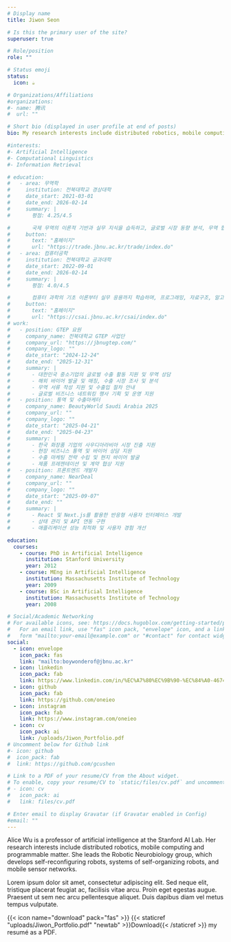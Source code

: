 ```yaml
---
# Display name
title: Jiwon Seon

# Is this the primary user of the site?
superuser: true

# Role/position
role: ""

# Status emoji
status:
  icon: ☕️

# Organizations/Affiliations
#organizations:
#- name: 腾讯
#  url: ""

# Short bio (displayed in user profile at end of posts)
bio: My research interests include distributed robotics, mobile computing and programmable matter.

#interests:
#- Artificial Intelligence
#- Computational Linguistics
#- Information Retrieval

# education:
#   - area: 무역학
#     institution: 전북대학교 경상대학
#     date_start: 2021-03-01
#     date_end: 2026-02-14
#     summary: |
#       평점: 4.25/4.5

#       국제 무역의 이론적 기반과 실무 지식을 습득하고, 글로벌 시장 동향 분석, 무역 협상, 수출입 절차, 국제 마케팅 전략 등을 학습하여 글로벌 비즈니스 전문가로서 성장했습니다.
#     button:
#       text: "홈페이지"
#       url: "https://trade.jbnu.ac.kr/trade/index.do"
#   - area: 컴퓨터공학
#     institution: 전북대학교 공과대학
#     date_start: 2022-09-01
#     date_end: 2026-02-14
#     summary: |
#       평점: 4.0/4.5

#       컴퓨터 과학의 기초 이론부터 실무 응용까지 학습하며, 프로그래밍, 자료구조, 알고리즘, 데이터베이스, 인공지능 등을 통해 혁신적인 소프트웨어 솔루션을 개발하는 능력을 키웠습니다.
#     button:
#       text: "홈페이지"
#       url: "https://csai.jbnu.ac.kr/csai/index.do"
# work:
#   - position: GTEP 요원
#     company_name: 전북대학교 GTEP 사업단
#     company_url: "https://jbnugtep.com/"
#     company_logo: ""
#     date_start: "2024-12-24"
#     date_end: "2025-12-31"
#     summary: |
#       - 대한민국 중소기업의 글로벌 수출 활동 지원 및 무역 상담
#       - 해외 바이어 발굴 및 매칭, 수출 시장 조사 및 분석
#       - 무역 서류 작성 지원 및 수출입 절차 안내
#       - 글로벌 비즈니스 네트워킹 행사 기획 및 운영 지원
#   - position: 통역 및 수출마케터
#     company_name: BeautyWorld Saudi Arabia 2025
#     company_url: ""
#     company_logo: ""
#     date_start: "2025-04-21"
#     date_end: "2025-04-23"
#     summary: |
#       - 한국 화장품 기업의 사우디아라비아 시장 진출 지원
#       - 현장 비즈니스 통역 및 바이어 상담 지원
#       - 수출 마케팅 전략 수립 및 현지 바이어 발굴
#       - 제품 프레젠테이션 및 계약 협상 지원
#   - position: 프론트엔드 개발자
#     company_name: NearDeal
#     company_url: ""
#     company_logo: ""
#     date_start: "2025-09-07"
#     date_end: ""
#     summary: |
#       - React 및 Next.js를 활용한 반응형 사용자 인터페이스 개발
#       - 상태 관리 및 API 연동 구현
#       - 애플리케이션 성능 최적화 및 사용자 경험 개선

education:
  courses:
    - course: PhD in Artificial Intelligence
      institution: Stanford University
      year: 2012
    - course: MEng in Artificial Intelligence
      institution: Massachusetts Institute of Technology
      year: 2009
    - course: BSc in Artificial Intelligence
      institution: Massachusetts Institute of Technology
      year: 2008

# Social/Academic Networking
# For available icons, see: https://docs.hugoblox.com/getting-started/page-builder/#icons
#   For an email link, use "fas" icon pack, "envelope" icon, and a link in the
#   form "mailto:your-email@example.com" or "#contact" for contact widget.
social:
  - icon: envelope
    icon_pack: fas
    link: "mailto:boywonderof@jbnu.ac.kr"
  - icon: linkedin
    icon_pack: fab
    link: https://www.linkedin.com/in/%EC%A7%80%EC%9B%90-%EC%84%A0-467467366/
  - icon: github
    icon_pack: fab
    link: https://github.com/oneieo
  - icon: instagram
    icon_pack: fab
    link: https://www.instagram.com/oneieo
  - icon: cv
    icon_pack: ai
    link: /uploads/Jiwon_Portfolio.pdf
# Uncomment below for Github link
#- icon: github
#  icon_pack: fab
#  link: https://github.com/gcushen

# Link to a PDF of your resume/CV from the About widget.
# To enable, copy your resume/CV to `static/files/cv.pdf` and uncomment the lines below.
# - icon: cv
#   icon_pack: ai
#   link: files/cv.pdf

# Enter email to display Gravatar (if Gravatar enabled in Config)
#email: ""
---
```


Alice Wu is a professor of artificial intelligence at the Stanford AI Lab. Her research interests include distributed robotics, mobile computing and programmable matter. She leads the Robotic Neurobiology group, which develops self-reconfiguring robots, systems of self-organizing robots, and mobile sensor networks.

Lorem ipsum dolor sit amet, consectetur adipiscing elit. Sed neque elit, tristique placerat feugiat ac, facilisis vitae arcu. Proin eget egestas augue. Praesent ut sem nec arcu pellentesque aliquet. Duis dapibus diam vel metus tempus vulputate.

{{< icon name="download" pack="fas" >}} {{< staticref "uploads/Jiwon_Portfolio.pdf" "newtab" >}}Download{{< /staticref >}} my resumé as a PDF.
